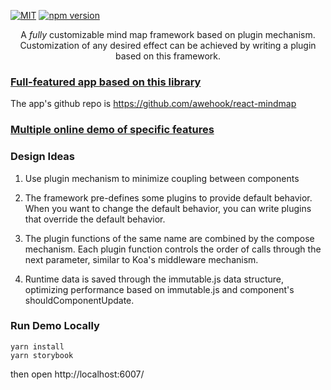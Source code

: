 <a href="https://github.com/awehook/blink-mind"><img src="https://img.shields.io/github/license/awehook/blink-mind.svg" alt="MIT"/></a>
[![npm version](https://img.shields.io/npm/v/@blink-mind/core.svg?style=flat)](https://www.npmjs.com/package/@blink-mind/core)
<p align="center">
  A <em>fully</em> customizable mind map framework based on plugin mechanism.
  Customization of any desired effect can be achieved by writing a plugin based on this framework.
</p>

### [Full-featured app based on this library](https://awehook.github.io/react-mindmap)

The app's github repo is https://github.com/awehook/react-mindmap

### [Multiple online demo of specific features](https://awehook.github.io/blink-mind/)


### Design Ideas

1. Use plugin mechanism to minimize coupling between components

2. The framework pre-defines some plugins to provide default behavior. When you want to change the default behavior, you can write plugins that override the default behavior.

3. The plugin functions of the same name are combined by the compose mechanism. Each plugin function controls the order of calls through the next parameter, similar to Koa's middleware mechanism.

4. Runtime data is saved through the immutable.js data structure, optimizing performance based on immutable.js and component's shouldComponentUpdate.

### Run Demo Locally
```
yarn install
yarn storybook
```
then open http://localhost:6007/ 